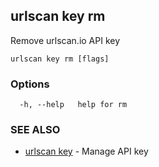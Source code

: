## urlscan key rm

Remove urlscan.io API key

```
urlscan key rm [flags]
```

### Options

```
  -h, --help   help for rm
```

### SEE ALSO

* [urlscan key](urlscan_key.md)	 - Manage API key

